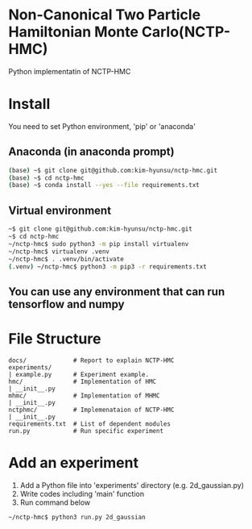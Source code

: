 # Non-Canonical Two Particle Hamiltonian Monte Carlo(NCTP-HMC)
Python implementatin of NCTP-HMC

# Install
You need to set Python environment, 'pip' or 'anaconda'
## Anaconda (in anaconda prompt)
```bash
(base) ~$ git clone git@github.com:kim-hyunsu/nctp-hmc.git
(base) ~$ cd nctp-hmc
(base) ~$ conda install --yes --file requirements.txt
```
## Virtual environment
```bash
~$ git clone git@github.com:kim-hyunsu/nctp-hmc.git
~$ cd nctp-hmc
~/nctp-hmc$ sudo python3 -m pip install virtualenv
~/nctp-hmc$ virtualenv .venv
~/nctp-hmc$ . .venv/bin/activate
(.venv) ~/nctp-hmc$ python3 -m pip3 -r requirements.txt
```
## You can use any environment that can run tensorflow and numpy

# File Structure
```
docs/             # Report to explain NCTP-HMC  
experiments/
| example.py      # Experiment example.
hmc/              # Implementation of HMC
| __init__.py
mhmc/             # Implementation of MHMC
| __init__.py     
nctphmc/          # Implemenataion of NCTP-HMC
| __init__.py
requirements.txt  # List of dependent modules
run.py            # Run specific experiment
```

# Add an experiment
1. Add a Python file into 'experiments' directory (e.g. 2d_gaussian.py)
1. Write codes including 'main' function
1. Run command below
```bash
~/nctp-hmc$ python3 run.py 2d_gaussian
```
